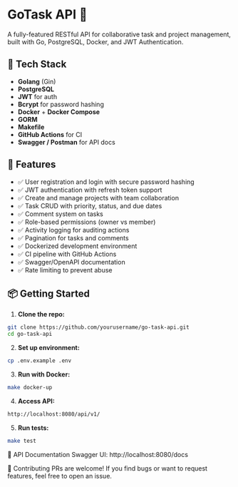 # GoTask API 🧠

A fully-featured RESTful API for collaborative task and project management, built with Go, PostgreSQL, Docker, and JWT Authentication.

## 🔧 Tech Stack

- **Golang** (Gin)
- **PostgreSQL**
- **JWT** for auth
- **Bcrypt** for password hashing
- **Docker** + **Docker Compose**
- **GORM**
- **Makefile**
- **GitHub Actions** for CI
- **Swagger / Postman** for API docs

## 🚀 Features

- ✅ User registration and login with secure password hashing
- ✅ JWT authentication with refresh token support
- ✅ Create and manage projects with team collaboration
- ✅ Task CRUD with priority, status, and due dates
- ✅ Comment system on tasks
- ✅ Role-based permissions (owner vs member)
- ✅ Activity logging for auditing actions
- ✅ Pagination for tasks and comments
- ✅ Dockerized development environment
- ✅ CI pipeline with GitHub Actions
- ✅ Swagger/OpenAPI documentation
- ✅ Rate limiting to prevent abuse

<!-- ## 📁 Project Structure 

go-task-api/ 
├── cmd/ # Entry point (main.go) 
├── internal/ # Domain logic 
├── pkg/ # Shared utilities 
├── config/ # Configuration files 
├── scripts/ # DB migrations / seeds 
├── test/ # Test files 
├── Dockerfile 
├── docker-compose.yml 
├── Makefile 
├── .env.example 
└── README.md
-->


## 📦 Getting Started

1. **Clone the repo:**
```bash
git clone https://github.com/yourusername/go-task-api.git
cd go-task-api
```

2. **Set up environment:**
```bash
cp .env.example .env
```

3. **Run with Docker:**
```bash
make docker-up
```

4. **Access API:**
```bash
http://localhost:8080/api/v1/
```

5. **Run tests:**
```bash
make test
```

📄 API Documentation
Swagger UI: http://localhost:8080/docs

<!-- Postman Collection: Download -->

🤝 Contributing
PRs are welcome! If you find bugs or want to request features, feel free to open an issue.
